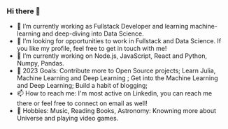 ### Hi there 👋


- 🔭 I’m currently working as Fullstack Developer and learning machine-learning and deep-diving into Data Science.
- 👯 I’m looking for opportunities to work in Fullstack and Data Science. If you like my profile, feel free to get in touch with me!
- 🔭 I’m currently working on Node.js, JavaScript, React and Python, Numpy, Pandas.
- 🥅 2023 Goals: Contribute more to Open Source projects; Learn Julia, Machine Learning and Deep Learning ; Get into the Machine Learning and Deep Learning; Build a habit of blogging;
- 📫 How to reach me: I'm most active on Linkedin, you can reach me there or feel free to connect on email as well!
- 🚀 Hobbies: Music, Reading Books, Astronomy: Knowning more about Universe and playing video games.

